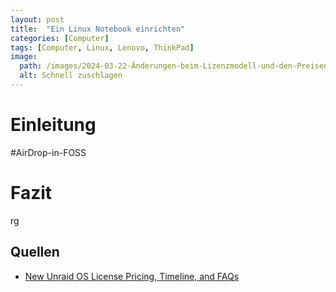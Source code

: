 ```yaml
---
layout: post
title:  "Ein Linux Notebook einrichten"
categories: [Computer]
tags: [Computer, Linux, Lenovo, ThinkPad]
image: 
  path: /images/2024-03-22-Änderungen-beim-Lizenzmodell-und-den-Preisen-bei-Unraid/unraidpro.jpg
  alt: Schnell zuschlagen
---
```


# Einleitung



#AirDrop-in-FOSS

# Fazit
rg

## Quellen
- [New Unraid OS License Pricing, Timeline, and FAQs](https://unraid.net/blog/new-pricing)